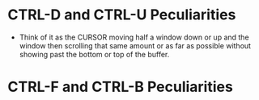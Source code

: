 # CTRL-D and CTRL-U Peculiarities
- Think of it as the CURSOR moving half a window down or up and the window then scrolling that same amount or as far as possible without showing past the bottom or top of the buffer.

# CTRL-F and CTRL-B Peculiarities
